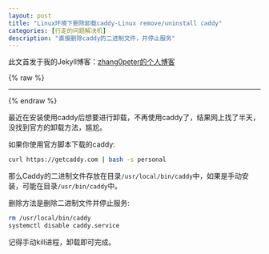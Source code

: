 ```yaml
---
layout: post
title: "Linux环境下删除卸载caddy-Linux remove/uninstall caddy"
categories: [行走的问题解决机]
description: "直接删除caddy的二进制文件，并停止服务"
---
```


此文首发于我的Jekyll博客：[zhang0peter的个人博客](https://zhang0peter.com)         

{% raw %}
***          
{% endraw %}

最近在安装使用caddy后想要进行卸载，不再使用caddy了，结果网上找了半天，没找到官方的卸载方法，尴尬。

如果你使用官方脚本下载的caddy:

```sh
curl https://getcaddy.com | bash -s personal
```

那么Caddy的二进制文件存放在目录`/usr/local/bin/caddy`中，如果是手动安装，可能在目录`/usr/bin/caddy`中。

删除方法是删除二进制文件并停止服务:
```sh
rm /usr/local/bin/caddy
systemctl disable caddy.service
```

记得手动kill进程，卸载即可完成。

